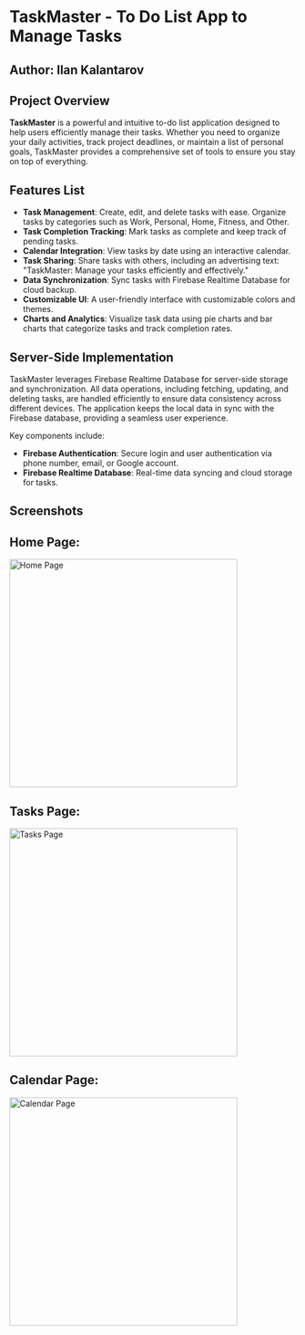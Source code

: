 # TaskMaster - To Do List App to Manage Tasks

## Author: Ilan Kalantarov 

## Project Overview

**TaskMaster** is a powerful and intuitive to-do list application designed to help users efficiently manage their tasks. Whether you need to organize your daily activities, track project deadlines, or maintain a list of personal goals, TaskMaster provides a comprehensive set of tools to ensure you stay on top of everything.

## Features List

- **Task Management**: Create, edit, and delete tasks with ease. Organize tasks by categories such as Work, Personal, Home, Fitness, and Other.
- **Task Completion Tracking**: Mark tasks as complete and keep track of pending tasks.
- **Calendar Integration**: View tasks by date using an interactive calendar.
- **Task Sharing**: Share tasks with others, including an advertising text: "TaskMaster: Manage your tasks efficiently and effectively."
- **Data Synchronization**: Sync tasks with Firebase Realtime Database for cloud backup.
- **Customizable UI**: A user-friendly interface with customizable colors and themes.
- **Charts and Analytics**: Visualize task data using pie charts and bar charts that categorize tasks and track completion rates.

## Server-Side Implementation

TaskMaster leverages Firebase Realtime Database for server-side storage and synchronization. All data operations, including fetching, updating, and deleting tasks, are handled efficiently to ensure data consistency across different devices. The application keeps the local data in sync with the Firebase database, providing a seamless user experience.

Key components include:
- **Firebase Authentication**: Secure login and user authentication via phone number, email, or Google account.
- **Firebase Realtime Database**: Real-time data syncing and cloud storage for tasks.

## Screenshots

## Home Page:
<img src="https://github.com/user-attachments/assets/53c6be5a-fac2-45b2-867d-74c3ff9f08c1" alt="Home Page" width="400"/>

## Tasks Page:
<img src="https://github.com/user-attachments/assets/919ed8d7-e8d8-4639-845b-ab76ba2239ff" alt="Tasks Page" width="400"/>

## Calendar Page:
<img src="https://github.com/user-attachments/assets/2cb67dcd-abfc-4c43-a7af-7f74081cd58c" alt="Calendar Page" width="400"/>


